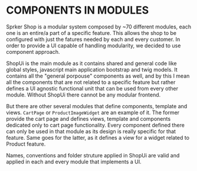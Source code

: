 # COMPONENTS IN MODULES

Sprker Shop is a modular system composed by ~70 different modules, each one is an entire/a part of a specific feature.
This allows the shop to be configured with just the fatures needed by each and every customer.
In order to provide a UI capable of handling modularity, we decided to use component approach.

ShopUi is the main module as it contains shared and general code like global styles, javascript main application bootstrap and twig models. It contains all the "general porpouse" components as well, and by this I mean all the components that are not related to a specific feature but rather defines a UI agnostic functional unit that can be used from every other module.
Without ShopUi there cannot be any modular frontend.

But there are other several modules that define components, template and views.
`CartPage` or `ProductImageWidget` are an example of it.
The former provide the cart page and defines views, template and components dedicated only to cart page functionality.
Every component defined there can only be used in that module as its design is really specific for that feature.
Same goes for the latter, as it defines a view for a widget related to Product feature.

Names, conventions and folder struture applied in ShopUi are valid and applied in each and every module that implements a UI.
